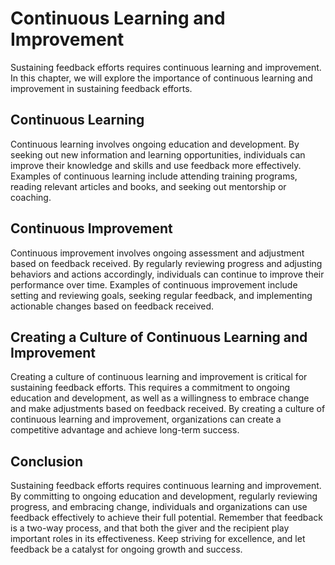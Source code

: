 # Continuous Learning and Improvement

Sustaining feedback efforts requires continuous learning and improvement. In this chapter, we will explore the importance of continuous learning and improvement in sustaining feedback efforts.

Continuous Learning
-------------------

Continuous learning involves ongoing education and development. By seeking out new information and learning opportunities, individuals can improve their knowledge and skills and use feedback more effectively. Examples of continuous learning include attending training programs, reading relevant articles and books, and seeking out mentorship or coaching.

Continuous Improvement
----------------------

Continuous improvement involves ongoing assessment and adjustment based on feedback received. By regularly reviewing progress and adjusting behaviors and actions accordingly, individuals can continue to improve their performance over time. Examples of continuous improvement include setting and reviewing goals, seeking regular feedback, and implementing actionable changes based on feedback received.

Creating a Culture of Continuous Learning and Improvement
---------------------------------------------------------

Creating a culture of continuous learning and improvement is critical for sustaining feedback efforts. This requires a commitment to ongoing education and development, as well as a willingness to embrace change and make adjustments based on feedback received. By creating a culture of continuous learning and improvement, organizations can create a competitive advantage and achieve long-term success.

Conclusion
----------

Sustaining feedback efforts requires continuous learning and improvement. By committing to ongoing education and development, regularly reviewing progress, and embracing change, individuals and organizations can use feedback effectively to achieve their full potential. Remember that feedback is a two-way process, and that both the giver and the recipient play important roles in its effectiveness. Keep striving for excellence, and let feedback be a catalyst for ongoing growth and success.
